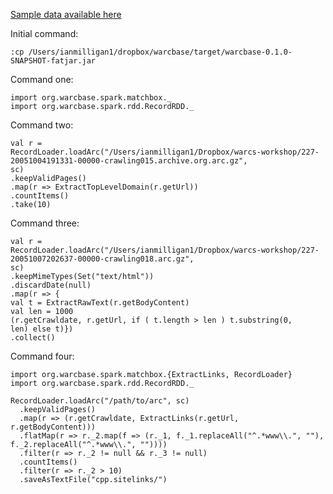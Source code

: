 [Sample data available here](https://github.com/ianmilligan1/WAHR/tree/master/sample-data/arc-warc)

Initial command:

```
:cp /Users/ianmilligan1/dropbox/warcbase/target/warcbase-0.1.0-SNAPSHOT-fatjar.jar
```

Command one:

```
import org.warcbase.spark.matchbox._ 
import org.warcbase.spark.rdd.RecordRDD._ 
```

Command two:

```
val r = 
RecordLoader.loadArc("/Users/ianmilligan1/Dropbox/warcs-workshop/227-20051004191331-00000-crawling015.archive.org.arc.gz", 
sc) 
.keepValidPages() 
.map(r => ExtractTopLevelDomain(r.getUrl)) 
.countItems() 
.take(10) 
```

Command three:

```
val r = 
RecordLoader.loadArc("/Users/ianmilligan1/Dropbox/warcs-workshop/227-20051007202637-00000-crawling018.arc.gz",
sc) 
.keepMimeTypes(Set("text/html")) 
.discardDate(null) 
.map(r => { 
val t = ExtractRawText(r.getBodyContent) 
val len = 1000 
(r.getCrawldate, r.getUrl, if ( t.length > len ) t.substring(0, 
len) else t)}) 
.collect() 
```

Command four:

```
import org.warcbase.spark.matchbox.{ExtractLinks, RecordLoader}
import org.warcbase.spark.rdd.RecordRDD._

RecordLoader.loadArc("/path/to/arc", sc)
  .keepValidPages()
  .map(r => (r.getCrawldate, ExtractLinks(r.getUrl, r.getBodyContent)))
  .flatMap(r => r._2.map(f => (r._1, f._1.replaceAll("^.*www\\.", ""), f._2.replaceAll("^.*www\\.", ""))))
  .filter(r => r._2 != null && r._3 != null)
  .countItems()
  .filter(r => r._2 > 10)
  .saveAsTextFile("cpp.sitelinks/")
```